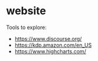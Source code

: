 # website

Tools to explore:
* https://www.discourse.org/
* https://kdp.amazon.com/en_US
* https://www.highcharts.com/
